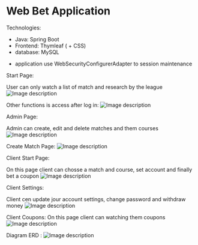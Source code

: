 # Web Bet Application

Technologies:
 - Java: Spring Boot 
 - Frontend: Thymleaf ( + CSS)   
 - database: MySQL 
 
 * application use WebSecurityConfigurerAdapter to session maintenance



Start Page:   

User can only watch a list of match and research by the league
![Image description](https://github.com/Raval97/Web-Application_BetApi/blob/master/screens/startPage.PNG?raw=true)


Other functions is access after log in:
![Image description](https://github.com/Raval97/Web-Application_BetApi/blob/master/screens/logIn.PNG?raw=true)


Admin Page:

Admin can create, edit and delete matches and them courses
![Image description](https://github.com/Raval97/Web-Application_BetApi/blob/master/screens/admin.PNG?raw=true)


Create Match Page:
![Image description](https://github.com/Raval97/Web-Application_BetApi/blob/master/screens/adminNewMatch.PNG?raw=true)


Client Start Page:

On this page client can chosse a match and course, set account and finally bet a coupon
![Image description](https://github.com/Raval97/Web-Application_BetApi/blob/master/screens/client.PNG?raw=true)


Client Settings:    

Client cen update jour account settings, change password and withdraw money
![Image description](https://github.com/Raval97/Web-Application_BetApi/blob/master/screens/clientCoupons.PNG?raw=true)


Client Coupons:   On this page client can watching them coupons
![Image description](https://github.com/Raval97/Web-Application_BetApi/blob/master/screens/clientSettings.PNG?raw=true)


Diagram ERD :
![Image description](https://github.com/Raval97/Web-Application_BetApi/blob/master/screens/databse.PNG?raw=true)


